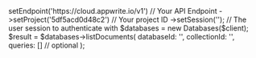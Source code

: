 <?php

use Getapp\Client;
use Getapp\Services\Databases;

$client = (new Client())
    ->setEndpoint('https://cloud.appwrite.io/v1') // Your API Endpoint
    ->setProject('5df5acd0d48c2') // Your project ID
    ->setSession(''); // The user session to authenticate with

$databases = new Databases($client);

$result = $databases->listDocuments(
    databaseId: '<DATABASE_ID>',
    collectionId: '<COLLECTION_ID>',
    queries: [] // optional
);